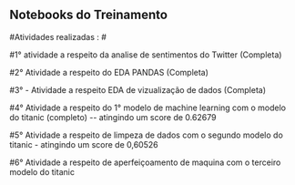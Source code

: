 ## Notebooks do Treinamento ##

#Atividades realizadas : #

#1° atividade a respeito da analise de sentimentos do Twitter (Completa)


#2° Atividade a respeito do EDA PANDAS (Completa)


#3° - Atividade a respeito EDA de vizualização de dados (Completa) 


#4° Atividade a respeito do 1° modelo de machine learning com o modelo do titanic (completo) -- atingindo um score de 0.62679


#5° Atividade a respeito de limpeza de dados com o segundo modelo do titanic  - atingindo um score de 0,60526


#6° Atividade a respeito de aperfeiçoamento de maquina com o terceiro modelo do titanic


